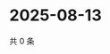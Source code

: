 # 2025-08-13

共 0 条

<!-- BEGIN ZHIHUQUESTIONS -->
<!-- 最后更新时间 Wed Aug 13 2025 01:12:37 GMT+0800 (China Standard Time) -->

<!-- END ZHIHUQUESTIONS -->

